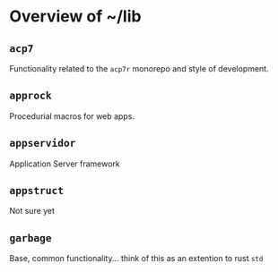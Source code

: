 # Overview of ~/lib

## `acp7`

Functionality related to the `acp7r` monorepo and style of development.

## `approck`

Procedurial macros for web apps.

## `appservidor`

Application Server framework

## `appstruct`

Not sure yet

## `garbage`

Base, common functionality... think of this as an extention to rust `std`

